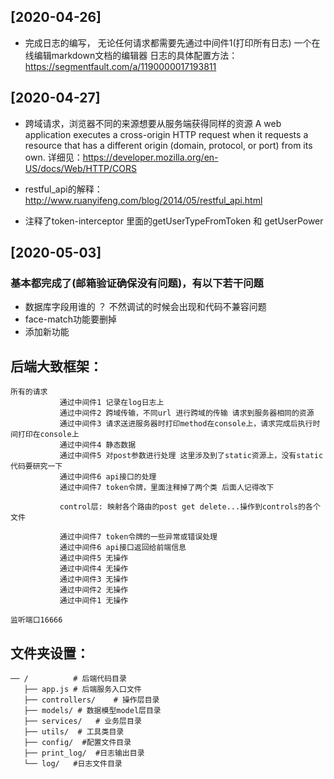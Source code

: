 ## [2020-04-26] 
* 完成日志的编写， 无论任何请求都需要先通过中间件1(打印所有日志)
一个在线编辑markdown文档的编辑器
日志的具体配置方法：https://segmentfault.com/a/1190000017193811 

## [2020-04-27] 
* 跨域请求，浏览器不同的来源想要从服务端获得同样的资源 
A web application executes a cross-origin HTTP request when it requests a resource 
that has a different origin (domain, protocol, or port) from its own.
详细见：https://developer.mozilla.org/en-US/docs/Web/HTTP/CORS 

* restful_api的解释： http://www.ruanyifeng.com/blog/2014/05/restful_api.html

* 注释了token-interceptor 里面的getUserTypeFromToken 和 getUserPower

## [2020-05-03] 
### 基本都完成了(邮箱验证确保没有问题)，有以下若干问题
* 数据库字段用谁的 ？ 不然调试的时候会出现和代码不兼容问题
* face-match功能要删掉
* 添加新功能



## 后端大致框架：
    所有的请求
               通过中间件1 记录在log日志上
               通过中间件2 跨域传输，不同url 进行跨域的传输 请求到服务器相同的资源
               通过中间件3 请求送进服务器时打印method在console上，请求完成后执行时间打印在console上
               通过中间件4 静态数据
               通过中间件5 对post参数进行处理 这里涉及到了static资源上，没有static代码要研究一下
               通过中间件6 api接口的处理
               通过中间件7 token令牌，里面注释掉了两个类 后面人记得改下
               
               control层: 映射各个路由的post get delete...操作到controls的各个文件

               通过中间件7 token令牌的一些异常或错误处理
               通过中间件6 api接口返回给前端信息
               通过中间件5 无操作
               通过中间件4 无操作
               通过中间件3 无操作
               通过中间件2 无操作
               通过中间件1 无操作
    
    监听端口16666



## 文件夹设置：

    ── /          # 后端代码目录
       ├── app.js # 后端服务入口文件
       ├── controllers/    # 操作层目录    
       ├── models/ # 数据模型model层目录   
       ├── services/   # 业务层目录         
       ├── utils/  # 工具类目录
       ├── config/  #配置文件目录
       ├── print_log/  #日志输出目录
       └── log/   #日志文件目录